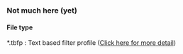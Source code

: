 ### Not much here (yet) ###


#### File type ####

*.tbfp  : Text based filter profile ([Click here for more detail](https://github.com/UnnamedCheese/OpenFilter/wiki/Text-Based-Filter-Profile---TBFP))
